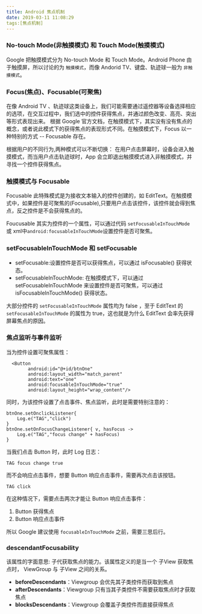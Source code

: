 ```yaml
---
title: Android 焦点机制
date: 2019-03-11 11:08:29
tags:[焦点机制]
---
```



### No-touch Mode(非触摸模式) 和 Touch Mode(触摸模式)

Google 把触摸模式分为 No-touch Mode 和 Touch Mode。Android Phone 由于触摸屏，所以讨论的为 `触摸模式`，而像 Andorid TV、键盘、轨迹球一般为 `非触摸模式`。

### Focus(焦点)、Focusable(可聚焦)

在像 Android TV 、轨迹球这类设备上，我们可能需要通过遥控器等设备选择相应的选项，在交互过程中，我们选中的控件获得焦点，并通过颜色改变、高亮、突出等形式表现出来。
根据 Google 官方文档，在触摸模式下，其实没有没有焦点的概念，或者说此模式下的获得焦点的表现形式不同。在触摸模式下，Focus 以一种特别的方式 -- Focusable 存在。
<!-- More -->
根据用户的不同行为,两种模式可以不断切换：
在用户点击屏幕时，设备会进入触摸模式，而当用户点击轨迹球时，App 会立即退出触摸模式进入非触摸模式，并寻找一个控件获得焦点。

### 触摸模式与 Focusable

Focusable 此特殊模式是为接收文本输入的控件创建的，如 EditText。在触摸模式中，如果控件是可聚焦的(Focusable),只要用户点击该控件，该控件就会得到焦点，反之控件是不会获得焦点的。

Foucusable 其实为控件的一个属性，可以通过代码 `setFocusableInTouchMode` 或 xml中`android:focusableInTouchMode`设置控件是否可聚焦。

### setFocusableInTouchMode 和 setFocusable

* setFocusable:设置控件是否可以获得焦点，可以通过 isFocusable() 获得状态。
* setFocusableInTouchMode: 在触摸模式下，可以通过setFocusableInTouchMode 来设置控件是否可聚焦，可以通过isFocusableInTouchMode() 获得状态。

大部分控件的 `setFocusableInTouchMode` 属性均为 false ，至于 EditText 的 `setFocusableInTouchMode` 的属性为 true，这也就是为什么 EditText 会率先获得屏幕焦点的原因。

### 焦点监听与事件监听

当为控件设置可聚焦属性：
```
  <Button
        android:id="@+id/btnOne"
        android:layout_width="match_parent"
        android:text="one"
        android:focusableInTouchMode="true"   
        android:layout_height="wrap_content"/>
```
同时，为该控件设置了点击事件、焦点监听，此时是需要特别注意的：

```
btnOne.setOnclickListener{
    Log.e("TAG","click")
}
btnOne.setOnFocusChangeListener{ v, hasFocus ->
    Log.e("TAG","focus change" + hasFocus)
}
```

当我们点击 Button 时，此时 Log 日志：
```
TAG focus change true
```
而不会响应点击事件，想要 Button 响应点击事件，需要再次点击该按钮。
```
TAG click
```

在这种情况下，需要点击两次才能让 Button 响应点击事件：
1. Button 获得焦点
2. Button 响应点击事件

所以 Google 建议使用 `focusableInTouchMode` 之前，需要三思后行。

### descendantFocusability

该属性的字面意思: 子代获取焦点的能力。该属性定义的是当一个 子View 获取焦点时， ViewGroup 与 子View 之间的关系。

* **beforeDescendants**：Viewgroup 会优先其子类控件而获取到焦点
* **afterDescendants**：Viewgroup 只有当其子类控件不需要获取焦点时才获取焦点
* **blocksDescendants**：Viewgroup 会覆盖子类控件而直接获得焦点